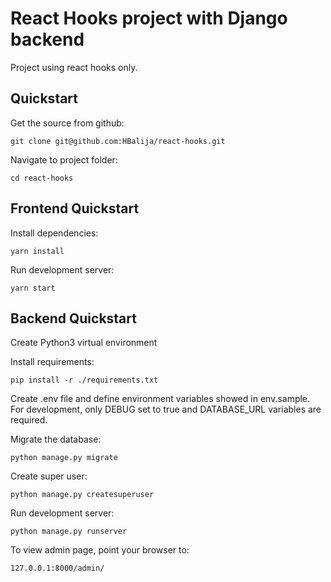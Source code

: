 # React Hooks project with Django backend

Project using react hooks only.


## Quickstart

Get the source from github:

    git clone git@github.com:HBalija/react-hooks.git

Navigate to project folder:

    cd react-hooks


## Frontend Quickstart

Install dependencies:

    yarn install

Run development server:

    yarn start


## Backend Quickstart

Create Python3 virtual environment

Install requirements:

    pip install -r ./requirements.txt

Create .env file and define environment variables showed in env.sample.
For development, only DEBUG set to true and DATABASE_URL variables are required.

Migrate the database:

    python manage.py migrate

Create super user:

    python manage.py createsuperuser

Run development server:

    python manage.py runserver

To view admin page, point your browser to:

    127.0.0.1:8000/admin/

